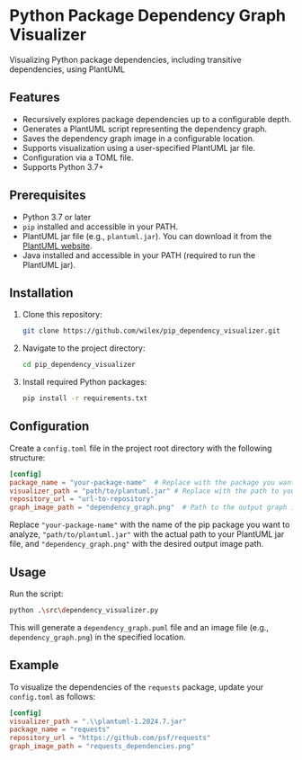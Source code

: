 # Python Package Dependency Graph Visualizer

Visualizing Python package dependencies, including transitive dependencies, using PlantUML

## Features

* Recursively explores package dependencies up to a configurable depth.
* Generates a PlantUML script representing the dependency graph.
* Saves the dependency graph image in a configurable location.
* Supports visualization using a user-specified PlantUML jar file.
* Configuration via a TOML file.
* Supports Python 3.7+

## Prerequisites

*   Python 3.7 or later
*   `pip` installed and accessible in your PATH.
*   PlantUML jar file (e.g., `plantuml.jar`). You can download it from the [PlantUML website](https://plantuml.com/download).
*   Java installed and accessible in your PATH (required to run the PlantUML jar).

## Installation

1. Clone this repository:
    ```bash
    git clone https://github.com/wilex/pip_dependency_visualizer.git
    ```
2. Navigate to the project directory:
    ```bash
    cd pip_dependency_visualizer
    ```
3. Install required Python packages:
    ```bash
    pip install -r requirements.txt
    ```

## Configuration

Create a `config.toml` file in the project root directory with the following structure:

```toml
[config]
package_name = "your-package-name"  # Replace with the package you want to visualize
visualizer_path = "path/to/plantuml.jar" # Replace with the path to your PlantUML jar file
repository_url = "url-to-repository"
graph_image_path = "dependency_graph.png"  # Path to the output graph image
```

Replace `"your-package-name"` with the name of the pip package you want to analyze, `"path/to/plantuml.jar"` with the actual path to your PlantUML jar file, and `"dependency_graph.png"` with the desired output image path.

## Usage

Run the script:

```bash
python .\src\dependency_visualizer.py
```

This will generate a `dependency_graph.puml` file and an image file (e.g., `dependency_graph.png`) in the specified location.

## Example

To visualize the dependencies of the `requests` package, update your `config.toml` as follows:

```toml
[config]
visualizer_path = ".\\plantuml-1.2024.7.jar"
package_name = "requests"
repository_url = "https://github.com/psf/requests"
graph_image_path = "requests_dependencies.png"
```
